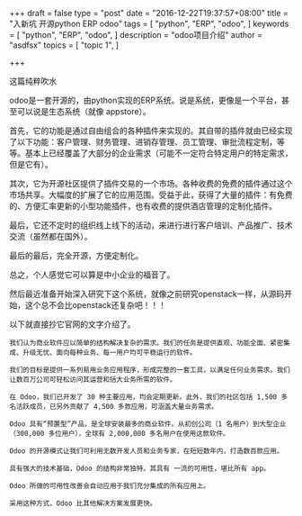 +++
draft = false
type = "post"
date = "2016-12-22T19:37:57+08:00"
title = "入新坑  开源python ERP odoo"
tags = [
  "python",
  "ERP",
  "odoo",
]
keywords = [
  "python",
  "ERP",
  "odoo",
]
description = "odoo项目介绍"
author = "asdfsx"
topics = [
  "topic 1",
]

+++

这篇纯粹吹水

odoo是一套开源的，由python实现的ERP系统。说是系统，更像是一个平台，甚至可以说是生态系统（就像 appstore）。  
  
首先，它的功能是通过自由组合的各种插件来实现的。其自带的插件就由已经实现了以下功能：客户管理、财务管理、进销存管理、员工管理、审批流程定制，等等。基本上已经覆盖了大部分的企业需求（可能不一定符合特定用户的特定需求，但是它有）。
  
其次，它为开源社区提供了插件交易的一个市场。各种收费的免费的插件通过这个市场共享。大幅度的扩展了它的应用范围。受益于此，获得了大量的插件：有免费的、方便汇率更新的小型功能插件，也有收费的提供酒店管理的定制化插件。

最后，它还不定时的组织线上线下的活动，来进行进行客户培训、产品推广、技术交流（虽然都在国外）。

最后的最后，完全开源，方便定制化。

总之，个人感觉它可以算是中小企业的福音了。

然后最近准备开始深入研究下这个系统，就像之前研究openstack一样，从源码开始，这个总不会比openstack还复杂吧！！！
  
以下就直接抄它官网的文字介绍了。 

```
我们认为商业软件应以简单的结构解决复杂的需求。我们的任务是提供直观、功能全面、紧密集成、升级无忧、面向每种业务、每一用户均可平稳运行的软件。

我们的目标是提供一系列易用业务应用程序，形成完整的一套工具，以满足任何业务需求。我们让数百万公司可轻松访问其运营和括大业务所需的软件。

在 Odoo，我们已开发了 30 种主要应用，均会定期更新。此外，我们的社区包括 1,500 多名活跃成员，已另外贡献了 4,500 多款应用，可涵盖大量业务需求。

Odoo 具有“预置型”产品，是全球安装最多的商业软件。从初创公司（1 名用户）到大型企业（300,000 多位用户），全球有 2,000,000 多名用户在使用这款软件。

Odoo 的开源模式让我们可利用无数开发人员和业务专家，在短短数年内，打造数百款应用。

具有强大的技术基础，Odoo 的结构非常独特。其具有 一流的可用性，堪比所有 app。

Odoo 所做的可用性改善会自动应用于我们充分集成的所有应用上。

采用这种方式，Odoo 比其他解决方案发展更快。

```